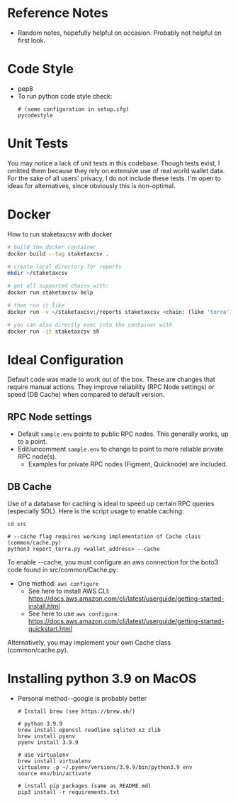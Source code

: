 
# Reference Notes

  * Random notes, hopefully helpful on occasion.  Probably not helpful on first look.
  

# Code Style
  * pep8
  * To run python code style check:
    ```
    # (some configuration in setup.cfg)
    pycodestyle
    ```

# Unit Tests

You may notice a lack of unit tests in this codebase.  Though tests exist, I omitted them because they rely on extensive
use of real world wallet data.  For the sake of all users' privacy, I do not include these tests.  I'm open to 
ideas for alternatives, since obviously this is non-optimal.
  
# Docker

How to run staketaxcsv with docker

```sh
# build the docker container
docker build --tag staketaxcsv .

# create local directory for reports
mkdir ~/staketaxcsv

# get all supported chains with: 
docker run staketaxcsv help

# then run it like
docker run -v ~/staketaxcsv:/reports staketaxcsv <chain: (like 'terra')> -h

# you can also directly exec into the container with
docker run -it staketaxcsv sh
```


# Ideal Configuration

Default code was made to work out of the box.  These are changes that require manual
actions.  They improve reliability (RPC Node settings) or speed (DB Cache) when compared to
default version.

## RPC Node settings

  * Default `sample.env` points to public RPC nodes.  This generally works, up to a point.
  * Edit/uncomment `sample.env` to change to point to more reliable private RPC node(s).
    * Examples for private RPC nodes (Figment, Quicknode) are included.

## DB Cache

Use of a database for caching is ideal to speed up certain RPC queries (especially SOL).  Here is
the script usage to enable caching:

  ```
  cd src
  
  # --cache flag requires working implementation of Cache class (common/cache.py)
  python3 report_terra.py <wallet_address> --cache
  ```

To enable --cache, you must configure an aws connection for the boto3 code found in src/common/Cache.py:
  * One method: `aws configure`
    * See here to install AWS CLI: https://docs.aws.amazon.com/cli/latest/userguide/getting-started-install.html
    * See here to use `aws configure`: https://docs.aws.amazon.com/cli/latest/userguide/getting-started-quickstart.html
    
Alternatively, you may implement your own Cache class (common/cache.py).

# Installing python 3.9 on MacOS

  * Personal method--google is probably better 

    ```
    # Install brew (see https://brew.sh/)
    
    # python 3.9.9
    brew install openssl readline sqlite3 xz zlib
    brew install pyenv
    pyenv install 3.9.9
    
    # use virtualenv
    brew install virtualenv
    virtualenv -p ~/.pyenv/versions/3.9.9/bin/python3.9 env
    source env/bin/activate
    
    # install pip packages (same as README.md)
    pip3 install -r requirements.txt
    ```

